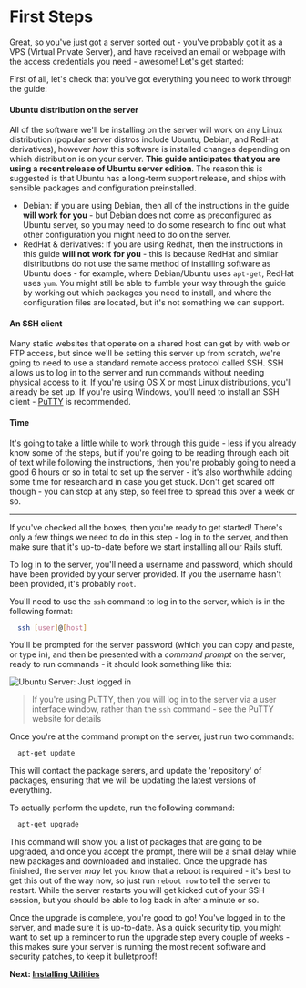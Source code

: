 First Steps
====

Great, so you've just got a server sorted out - you've probably got it as a VPS (Virtual Private Server), and have received an email or webpage with the access credentials you need - awesome! Let's get started:

First of all, let's check that you've got everything you need to work through the guide:

#### Ubuntu distribution on the server

All of the software we'll be installing on the server will work on any Linux distribution (popular server distros include Ubuntu, Debian, and RedHat derivatives), however _how_ this software is installed changes depending on which distribution is on your server. **This guide anticipates that you are using a recent release of Ubuntu server edition**. The reason this is suggested is that Ubuntu has a long-term support release, and ships with sensible packages and configuration preinstalled. 

* Debian: if you are using Debian, then all of the instructions in the guide **will work for you** - but Debian does not come as preconfigured as Ubuntu server, so you may need to do some research to find out what other configuration you might need to do on the server.
* RedHat & derivatives: If you are using Redhat, then the instructions in this guide **will not work for you** - this is because RedHat and similar distributions do not use the same method of installing software as Ubuntu does - for example, where Debian/Ubuntu uses `apt-get`, RedHat uses `yum`. You might still be able to fumble your way through the guide by working out which packages you need to install, and where the configuration files are located, but it's not something we can support.

#### An SSH client

Many static websites that operate on a shared host can get by with web or FTP access, but since we'll be setting this server up from scratch, we're going to need to use a standard remote access protocol called SSH. SSH allows us to log in to the server and run commands without needing physical access to it. If you're using OS X or most Linux distributions, you'll already be set up. If you're using Windows, you'll need to install an SSH client - [PuTTY](http://www.chiark.greenend.org.uk/~sgtatham/putty/) is recommended.

#### Time

It's going to take a little while to work through this guide - less if you already know some of the steps, but if you're going to be reading through each bit of text while following the instructions, then you're probably going to need a good 6 hours or so in total to set up the server - it's also worthwhile adding some time for research and in case you get stuck. Don't get scared off though - you can stop at any step, so feel free to spread this over a week or so.


---

If you've checked all the boxes, then you're ready to get started! There's only a few things we need to do in this step - log in to the server, and then make sure that it's up-to-date before we start installing all our Rails stuff.

To log in to the server, you'll need a username and password, which should have been provided by your server provided. If you the username hasn't been provided, it's probably `root`.

You'll need to use the `ssh` command to log in to the server, which is in the following format:

``` bash
  ssh [user]@[host]
```

You'll be prompted for the server password (which you can copy and paste, or type in), and then be presented with a _command prompt_ on the server, ready to run commands - it should look something like this:

![Ubuntu Server: Just logged in](first-steps/logged-in.jpg)

> If you're using PuTTY, then you will log in to the server via a user interface window, rather than the `ssh` command - see the PuTTY website for details

Once you're at the command prompt on the server, just run two commands:

``` bash
  apt-get update
```

This will contact the package serers, and update the 'repository' of packages, ensuring that we will be updating the latest versions of everything. 

To actually perform the update, run the following command:

``` bash
  apt-get upgrade
```

This command will show you a list of packages that are going to be upgraded, and once you accept the prompt, there will be a small delay while new packages and downloaded and installed. Once the upgrade has finished, the server _may_ let you know that a reboot is required - it's best to get this out of the way now, so just run `reboot now` to tell the server to restart. While the server restarts you will get kicked out of your SSH session, but you should be able to log back in after a minute or so.

Once the upgrade is complete, you're good to go! You've logged in to the server, and made sure it is up-to-date. As a quick security tip, you might want to set up a reminder to run the upgrade step every couple of weeks - this makes sure your server is running the most recent software and security patches, to keep it bulletproof! 


**Next: [Installing Utilities](install-utilities)**

